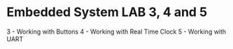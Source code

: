 # Embedded System LAB 3, 4 and 5
3 - Working with Buttons 
4 - Working with Real Time Clock
5 - Working with UART
